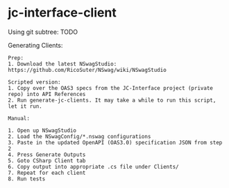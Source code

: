 # jc-interface-client


Using git subtree: 
	TODO

Generating Clients: 

	Prep: 
	1. Download the latest NSwagStudio: https://github.com/RicoSuter/NSwag/wiki/NSwagStudio

	Scripted version:
	1. Copy over the OAS3 specs from the JC-Interface project (private repo) into API References
	2. Run generate-jc-clients. It may take a while to run this script, let it run.

	Manual: 

	1. Open up NSwagStudio
	2. Load the NSwagConfig/*.nswag configurations
	3. Paste in the updated OpenAPI (OAS3.0) specification JSON from step 2
	4. Press Generate Outputs
	5. Goto CSharp Client tab
	6. Copy output into appropriate .cs file under Clients/
	7. Repeat for each client
	8. Run tests